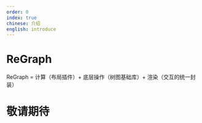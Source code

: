 ```yaml
---
order: 0
index: true
chinese: 介绍
english: introduce
---
```


# ReGraph

ReGraph = 计算（布局插件）+ 底层操作（树图基础库）+ 渲染（交互的统一封装）

# 敬请期待

